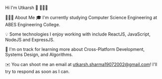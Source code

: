 Hi I'm Utkarsh 👋 👩🏾‍💻

👨🏻‍💻  About Me
🎓  I'm currently studying Computer Science Engineering at ABES Engineering College.

💡  Some technologies I enjoy working with include ReactJS, JavaScript, NodeJS and ExpressJS.

🌱  I'm on track for learning more about Cross-Platform Development, Systems Design, and Algorithms.

✉️  You can shoot me an email at utkarsh.sharma19072002@gmail.com! I'll try to respond as soon as I can.

                  

<!--
**Utkarshs19/Utkarshs19** is a ✨ _special_ ✨ repository because its `README.md` (this file) appears on your GitHub profile.

Here are some ideas to get you started:

- 🔭 I’m currently working on ...
- 🌱 I’m currently learning ...
- 👯 I’m looking to collaborate on ...
- 🤔 I’m looking for help with ...
- 💬 Ask me about ...
- 📫 How to reach me: ...
- 😄 Pronouns: ...
- ⚡ Fun fact: ...
-->
